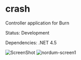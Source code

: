 # crash
Controller application for Burn

Status: 
	Development

Dependencies:
	.NET 4.5

![ScreenShot](https://cloud.githubusercontent.com/assets/1276717/15109182/60df83dc-15da-11e6-9015-4da7ed4154bf.png)
![nordum-screen1](https://cloud.githubusercontent.com/assets/1276717/18312659/1bf870e0-750b-11e6-855d-4334ca80ec58.png)